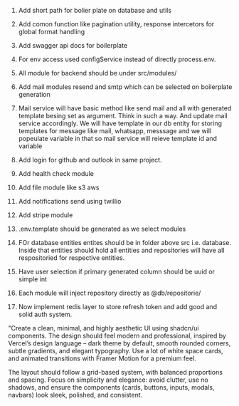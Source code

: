 1. Add short path for bolier plate on database and utils
2. Add comon function like pagination utility, response intercetors for global format handling
3. Add swagger api docs for boilerplate


1. For env access used configService instead of directly process.env. 
2. All module for backend should be under src/modules/
3. Add mail modules resend and smtp which can be selected on boilerplate generation


1. Mail service will have basic method like send mail and all with generated template besing set as argument. Think in such a way. And update mail service accordingly. We will have template in our db entity for storing templates for message like mail, whatsapp, messsage and we will popeulate variable in that so mail service will reieve template id and variable
2. Add login for github and outlook in same project. 


1. Add health check module
2. Add file module like s3 aws
3. Add notifications send using twillio
4. Add stripe module


1. .env.template should be generated as we select modules
2. FOr database entities entites should be in folder above src i.e. database. Inside that entities should hold all entities and repositories will have all respositoried for respective entities. 
3. Have user selection if primary generated column should be uuid or simple int
4. Each module will inject repository directly as @db/repositorie/<name of repo>


1. Now implement redis layer to store refresh token and add good and solid auth system. 

"Create a clean, minimal, and highly aesthetic UI using shadcn/ui components. The design should feel modern and professional, inspired by Vercel’s design language – dark theme by default, smooth rounded corners, subtle gradients, and elegant typography. Use a lot of white space cards, and animated transitions with Framer Motion for a premium feel.

The layout should follow a grid-based system, with balanced proportions and spacing. Focus on simplicity and elegance: avoid clutter, use no shadows, and ensure the components (cards, buttons, inputs, modals, navbars) look sleek, polished, and consistent.